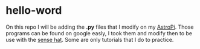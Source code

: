 # hello-word

On this repo I will be adding the <b>.py</b> files that I modify on 
my <a href="https://astro-pi.org/">AstroPi</a>. Those programs can be found
on google easly, I took them and modify then to be use with the <a href="https://www.raspberrypi.org/products/sense-hat/">sense hat</a>.
Some are only tutorials that I do to practice.
